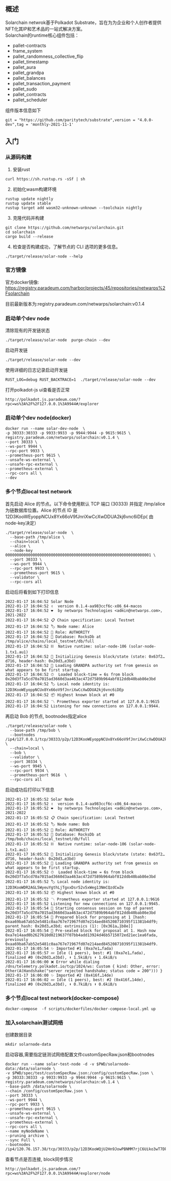 ## 概述

Solarchain netwrok基于Polkadot Substrate，旨在为为企业和个人创作者提供NFT化其IP和艺术品的一站式解决方案。  
Solarchain的runtime核心组件包括：
- pallet-contracts
- frame_system
- pallet_randomness_collective_flip
- pallet_timestamp
- pallet_aura
- pallet_grandpa
- pallet_balances
- pallet_transaction_payment
- pallet_sudo
- pallet_contracts
- pallet_scheduler

组件版本信息如下
```
git = "https://github.com/paritytech/substrate",version = "4.0.0-dev",tag = 'monthly-2021-11-1'
```
## 入门

### 从源码构建
1. 安装rust
```
curl https://sh.rustup.rs -sSf | sh
```
2. 初始化wasm构建环境
```
rustup update nightly
rustup update stable
rustup target add wasm32-unknown-unknown --toolchain nightly
```
3. 克隆代码并构建
```
git clone https://github.com/netwarps/solarchain.git
cd solarchain
cargo build --release
```
4. 检查是否构建成功，了解节点的 CLI 选项的更多信息。
```
./target/release/solar-node --help
```
### 官方镜像
官方docker镜像: https://registry.paradeum.com/harbor/projects/45/repositories/netwarps%2Fsolarchain 

目前最新版本为:registry.paradeum.com/netwarps/solarchain:v0.1.4  

### 启动单个dev node
清除现有的开发链状态
```
./target/release/solar-node  purge-chain --dev
```
启动开发链
```
./target/release/solar-node --dev
```
使用详细的日志记录启动开发链
```
RUST_LOG=debug RUST_BACKTRACE=1  ./target/release/solar-node --dev
```
打开polkadot-js ui查看是否正常
```
http://polkadot.js.paradeum.com/?rpc=ws%3A%2F%2F127.0.0.1%3A9944#/explorer
```
### 启动单个dev node(docker)

```
docker run --name solar-dev-node  \
-p 30333:30333 -p 9933:9933 -p 9944:9944 -p 9615:9615 \
registry.paradeum.com/netwarps/solarchain:v0.1.4 \
--port 30333 \
--ws-port 9944 \
--rpc-port 9933 \
--prometheus-port 9615 \
--unsafe-ws-external \
--unsafe-rpc-external \
--prometheus-external \
--rpc-cors all \
--dev
```

### 多个节点local test network
首先启动 Alice 的节点。以下命令使用默认 TCP 端口 (30333) 并指定 /tmp/alice为链数据库位置。Alice 的节点 ID 是 12D3KooWEyoppNCUx8Yx66oV9fJnriXwCcXwDDUA2kj6vnc6iDEp( 由node-key决定）
```
./target/release/solar-node  \
  --base-path /tmp/alice \
  --chain=local \
  --alice \
  --node-key 0000000000000000000000000000000000000000000000000000000000000001 \
  --port 30333 \
  --ws-port 9944 \
  --rpc-port 9933 \
  --prometheus-port 9615 \
  --validator \
  --rpc-cors all 
```
启动后将看到如下打印信息
```
2022-01-17 16:04:52 Solar Node    
2022-01-17 16:04:52 ✌️  version 0.1.4-aa983ccf6c-x86_64-macos    
2022-01-17 16:04:52 ❤️  by netwarps Technologies <admin@netwarps.com>, 2021-2022    
2022-01-17 16:04:52 📋 Chain specification: Local Testnet    
2022-01-17 16:04:52 🏷 Node name: Alice    
2022-01-17 16:04:52 👤 Role: AUTHORITY    
2022-01-17 16:04:52 💾 Database: RocksDb at /tmp/alice/chains/local_testnet/db/full    
2022-01-17 16:04:52 ⛓  Native runtime: solar-node-106 (solar-node-1.tx1.au1)    
2022-01-17 16:04:52 🔨 Initializing Genesis block/state (state: 0x63f2…d716, header-hash: 0x20d3…e3bd)    
2022-01-17 16:04:52 👴 Loading GRANDPA authority set from genesis on what appears to be first startup.    
2022-01-17 16:04:52 ⏱  Loaded block-time = 6s from block 0x20d3f7a5cd70a7015ad3660d3aa463ac472d7589b964abf812ddb40bab86e3bd    
2022-01-17 16:04:52 🏷 Local node identity is: 12D3KooWEyoppNCUx8Yx66oV9fJnriXwCcXwDDUA2kj6vnc6iDEp    
2022-01-17 16:04:52 📦 Highest known block at #0    
2022-01-17 16:04:52 〽️ Prometheus exporter started at 127.0.0.1:9615    
2022-01-17 16:04:52 Listening for new connections on 127.0.0.1:9944.
```

再启动 Bob 的节点, bootnodes指定alice
```
./target/release/solar-node \
  --base-path /tmp/bob \
  --bootnodes /ip4/127.0.0.1/tcp/30333/p2p/12D3KooWEyoppNCUx8Yx66oV9fJnriXwCcXwDDUA2kj6vnc6iDEp \
  --chain=local \
  --bob \
  --validator \
  --port 30334 \
  --ws-port 9945 \
  --rpc-port 9934 \
  --prometheus-port 9616  \
  --rpc-cors all 
```
启动成功后打印以下信息
```
2022-01-17 16:05:52 Solar Node    
2022-01-17 16:05:52 ✌️  version 0.1.4-aa983ccf6c-x86_64-macos    
2022-01-17 16:05:52 ❤️  by netwarps Technologies <admin@netwarps.com>, 2021-2022    
2022-01-17 16:05:52 📋 Chain specification: Local Testnet    
2022-01-17 16:05:52 🏷 Node name: Bob    
2022-01-17 16:05:52 👤 Role: AUTHORITY    
2022-01-17 16:05:52 💾 Database: RocksDb at /tmp/bob/chains/local_testnet/db/full    
2022-01-17 16:05:52 ⛓  Native runtime: solar-node-106 (solar-node-1.tx1.au1)    
2022-01-17 16:05:52 🔨 Initializing Genesis block/state (state: 0x63f2…d716, header-hash: 0x20d3…e3bd)    
2022-01-17 16:05:52 👴 Loading GRANDPA authority set from genesis on what appears to be first startup.    
2022-01-17 16:05:52 ⏱  Loaded block-time = 6s from block 0x20d3f7a5cd70a7015ad3660d3aa463ac472d7589b964abf812ddb40bab86e3bd    
2022-01-17 16:05:52 🏷 Local node identity is: 12D3KooWDR2AGL5WyeuYgthLjTgxxDsr52v5xWeg13NmCQzdCwZe    
2022-01-17 16:05:52 📦 Highest known block at #0    
2022-01-17 16:05:52 〽️ Prometheus exporter started at 127.0.0.1:9616    
2022-01-17 16:05:52 Listening for new connections on 127.0.0.1:9945.    
2022-01-17 16:05:54 🙌 Starting consensus session on top of parent 0x20d3f7a5cd70a7015ad3660d3aa463ac472d7589b964abf812ddb40bab86e3bd    
2022-01-17 16:05:54 🎁 Prepared block for proposing at 1 [hash: 0xaa69ba67ab52e5481c0aa767e71967fd07e214aed845208710395f11381b4df9; parent_hash: 0x20d3…e3bd; extrinsics (1): [0x361a…1b8e]]    
2022-01-17 16:05:54 🔖 Pre-sealed block for proposal at 1. Hash now 0xa7e14aad0b2627610d0219637f07bb4add13924d46b5715072ed21ec1ea6fada, previously 0xaa69ba67ab52e5481c0aa767e71967fd07e214aed845208710395f11381b4df9.    
2022-01-17 16:05:54 ✨ Imported #1 (0xa7e1…fada)    
2022-01-17 16:05:57 💤 Idle (1 peers), best: #1 (0xa7e1…fada), finalized #0 (0x20d3…e3bd), ⬇ 1.5kiB/s ⬆ 1.6kiB/s    
2022-01-17 16:06:00 ❌ Error while dialing /dns/telemetry.polkadot.io/tcp/1024/ws: Custom { kind: Other, error: Other(A(Handshake("server rejected handshake; status code = 200"))) }    
2022-01-17 16:06:00 ✨ Imported #2 (0x416f…14de)    
2022-01-17 16:06:02 💤 Idle (1 peers), best: #2 (0x416f…14de), finalized #0 (0x20d3…e3bd), ⬇ 0.7kiB/s ⬆ 0.6kiB/s    
```

### 多个节点local test network(docker-compose)
```
docker-compose  -f scripts/dockerfiles/docker-compose-local.yml up 
```

### 加入solarchain测试网络

创建数据目录
```
mkdir solarnode-data
```
启动容器,需要指定链测试网络配置文件customSpecRaw.json和bootnodes
```
docker run --name solar-test-node -d -v $PWD/solarnode-data:/data/solarnode \
-v $PWD/spec/test/customSpecRaw.json:/config/customSpecRaw.json \
-p 30333:30333 -p 9933:9933 -p 9944:9944 -p 9615:9615 \
registry.paradeum.com/netwarps/solarchain:v0.1.4 \
--base-path /data/solarnode \
--chain /config/customSpecRaw.json \
--port 30333 \
--ws-port 9944 \
--rpc-port 9933 \
--prometheus-port 9615 \
--unsafe-ws-external \
--unsafe-rpc-external \
--prometheus-external \
--rpc-cors all \
--name myNodeName \
--pruning archive \
--sync Full \
--bootnodes /ip4/120.76.157.38/tcp/30333/p2p/12D3KooWQjU2Hn9JowPBNMM7rjC6Uiko3wT7DkQto2BSFq3zbsvi
```

查看节点是否连接, block同步情况
```
http://polkadot.js.paradeum.com/?rpc=ws%3A%2F%2F127.0.0.1%3A9944#/explorer/node
```